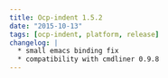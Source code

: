 ```yaml
---
title: Ocp-indent 1.5.2
date: "2015-10-13"
tags: [ocp-indent, platform, release]
changelog: |
  * small emacs binding fix
  * compatibility with cmdliner 0.9.8
---
```


